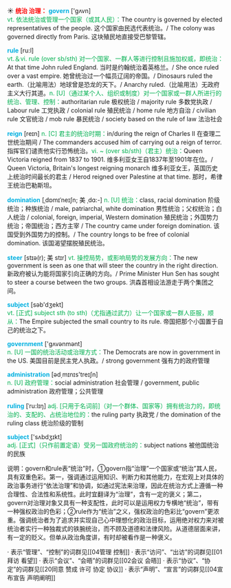 ☀ <font color="red">**统治 治理：**</font>
<font color="sky blue">**govern**</font> ['ɡʌvn]  
<font color="#00b050">vt. 依法统治或管理一个国家（或其人民）：</font>The country is governed by elected representatives of the people. 这个国家由民选代表统治。/ The colony was governed directly from Paris. 这块殖民地直接受巴黎管辖。

<font color="sky blue">**rule**</font> [ru:l]  
<font color="#00b050">vt.＆vi. rule (over sb/sth) 对一个国家、一群人等进行控制且施加权威，即统治：</font>At that time John ruled England. 当时是约翰统治着英格兰。/ She once ruled over a vast empire. 她曾统治过一个幅员辽阔的帝国。/ Dinosaurs ruled the earth.（比喻用法）地球曾是恐龙的天下。/ Anarchy ruled.（比喻用法）无政府主义大行其道。<font color="#00b050">n. [U]（通过某个人、组织或制度）对一个国家或一群人所进行的统治、管理、控制：</font>authoritarian rule 极权统治 / majority rule 多数党执政 / Labour rule 工党执政 / colonial rule 殖民统治 / home rule 地方自治 / civilian rule 文官统治 / mob rule 暴民统治 / society based on the rule of law 法治社会
           
<font color="sky blue">**reign**</font> [reɪn]
<font color="#00b050">n. [C] 君主的统治时期：</font>in/during the reign of Charles II 在查理二世统治期间 / The commanders accused him of carrying out a reign of terror. 指挥官们谴责他实行恐怖统治。<font color="#00b050">vi. ~ (over sb/sth)（君主）统治：</font>Queen Victoria reigned from 1837 to 1901. 维多利亚女王自1837年至1901年在位。/ Queen Victoria, Britain's longest reigning monarch 维多利亚女王，英国历史上统治时间最长的君主 / Herod reigned over Palestine at that time. 那时，希律王统治巴勒斯坦。
                      
<font color="sky blue">**domination**</font> [ˌdɒmɪˈneɪʃn; 美 ˌdɑ:-]
<font color="#00b050">n. [U] 统治：</font>class, racial domination 阶级统治；种族统治 / male, patriarchal, white domination 男性统治；父权统治；白人统治 / colonial, foreign, imperial, Western domination 殖民统治；外国势力统治；帝国统治；西方主宰 / The country came under foreign domination. 该国受到外国势力的控制。/ The country longs to be free of colonial domination. 该国渴望摆脱殖民统治。

<font color="sky blue">**steer**</font> [stɪə(r); 美 stɪr]
<font color="#00b050">vt. 操控局势，或影响局势的发展方向：</font>The new government is seen as one that will steer the country in the right direction. 新政府被认为能将国家引向正确的方向。/ Prime Minister Hun Sen has sought to steer a course between the two groups. 洪森首相设法游走于两个集团之间。

<font color="sky blue">**subject**</font> [səb'dӡekt]  
<font color="#00b050">vt. [正式] subject sth (to sth)（尤指通过武力）让一个国家或一群人臣服，顺从：</font>The Empire subjected the small country to its rule. 帝国把那个小国置于自己的统治之下。

<font color="sky blue">**government**</font> ['ɡʌvənmənt]  
<font color="#00b050">n. [U] 一国的统治活动或治理方式：</font>The Democrats are now in government in the US. 美国目前是民主党人执政。/ strong government 强有力的政府管理

<font color="sky blue">**administration**</font> [əd͵mɪnɪs'treɪʃn]  
<font color="#00b050">n. [U] 政府管理：</font>social administration 社会管理 / government, public administration 政府管理；公共管理
           
<font color="sky blue">**ruling**</font> [ˈru:lɪŋ]
<font color="#00b050">adj. [只用于名词前]（对一个群体、国家等）拥有统治力的，即统治的、支配的、占统治地位的：</font>the ruling party 执政党 / the domination of the ruling class 统治阶级的管制

<font color="sky blue">**subject**</font> ['sʌbdӡɪkt]  
<font color="#00b050">adj. [正式]（只作前置定语）受另一国政府统治的：</font>subject nations 被他国统治的民族

说明：govern和rule表“统治”时，①govern指“治理”一个国家或“统治”其人民，具有双重色彩。第一，强调通过运用知识、判断力和其他能力，在宏观上对具体的政治事务进行“依法治理”和协调，如通过宪法来治理，因此在统治方式上遵循一种合理性、合法性和系统性。此时宜翻译为“治理”，含有一定的褒义；第二，govern对治理对象又具有一种支配性，此时可以是运用权力专横地“统治”，带有一种强权政治的色彩；②rule作为“统治”之义，强权政治的色彩比“govern”更浓重。强调统治者为了追求并实现自己心中理想化的政治目标，运用绝对权力来对被统治者实行一种独裁式的铁腕统治，而不顾及道德和法律风险。从道德层面来讲，有一定的贬义。但单从政治角度讲，有时却被看作是一种褒义。

· 表示“管理”、“控制”的词群见[[04管理 控制]]
· 表示“访问”、“出访”的词群见[[01拜访 看望]]
· 表示“会议”、“会晤”的词群见[[02会议 会晤]]
· 表示“协议”、“协定”的词群见[[20同意 赞成 许可 协定 协议]]
· 表示“声明”、“宣言”的词群见[[04宣布宣告 声明阐明]]
